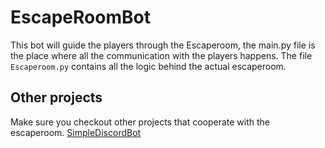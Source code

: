 # EscapeRoomBot
This bot will guide the players through the Escaperoom, the main.py file is the place where all the communication with the players happens. The file `Escaperoom.py`
contains all the logic behind the actual escaperoom.

## Other projects
Make sure you checkout other projects that cooperate with the escaperoom. [SimpleDiscordBot](https://github.com/wouterreijgers/SimpleDiscordBot)
